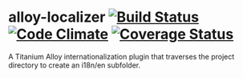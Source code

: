 # alloy-localizer [![Build Status](https://travis-ci.org/anishkhale/alloy-localizer.svg?branch=dev)](https://travis-ci.org/anishkhale/alloy-localizer) [![Code Climate](https://codeclimate.com/github/anishkhale/alloy-localizer/badges/gpa.svg)](https://codeclimate.com/github/anishkhale/alloy-localizer) [![Coverage Status](https://coveralls.io/repos/anishkhale/alloy-localizer/badge.svg)](https://coveralls.io/r/anishkhale/alloy-localizer)
A Titanium Alloy internationalization plugin that traverses the project directory to create an i18n/en subfolder.
